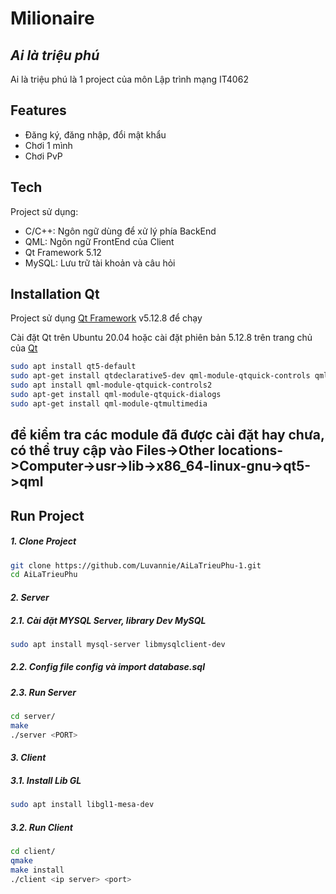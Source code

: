 # Milionaire
## _Ai là triệu phú_


Ai là triệu phú là 1 project của môn Lập trình mạng IT4062

## Features

- Đăng ký, đăng nhập, đổi mật khẩu
- Chơi 1 mình
- Chơi PvP

## Tech

Project sử dụng:
- C/C++: Ngôn ngữ dùng để xử lý phía BackEnd
- QML: Ngôn ngữ FrontEnd của Client
- Qt Framework 5.12
- MySQL: Lưu trữ tài khoản và câu hỏi

## Installation Qt

Project sử dụng [Qt Framework](https://www.qt.io/) v5.12.8 để chạy

Cài đặt Qt trên Ubuntu 20.04 hoặc cài đặt phiên bản 5.12.8 trên trang chủ của [Qt](https://www.qt.io/)

```sh
sudo apt install qt5-default
sudo apt-get install qtdeclarative5-dev qml-module-qtquick-controls qml-module-qtquick2 qml-module-qtquick-layouts qml-module-qtgraphicaleffects
sudo apt install qml-module-qtquick-controls2
sudo apt-get install qml-module-qtquick-dialogs
sudo apt-get install qml-module-qtmultimedia

```
## để kiểm tra các module đã được cài đặt hay chưa, có thể truy cập vào Files->Other locations->Computer->usr->lib->x86_64-linux-gnu->qt5->qml
## Run Project
##### _1. Clone Project_ #####

```sh
git clone https://github.com/Luvannie/AiLaTrieuPhu-1.git
cd AiLaTrieuPhu
```

#### _2. Server_ ####

##### 2.1. Cài đặt MYSQL Server, library Dev MySQL #####
```sh
sudo apt install mysql-server libmysqlclient-dev
```

##### 2.2. Config file config và import database.sql #####

##### 2.3. Run Server #####

```sh
cd server/
make
./server <PORT>
```

#### _3. Client_ ####

##### 3.1. Install Lib GL #####

```sh
sudo apt install libgl1-mesa-dev
```

##### 3.2. Run Client #####

```sh
cd client/
qmake
make install
./client <ip server> <port>
```
